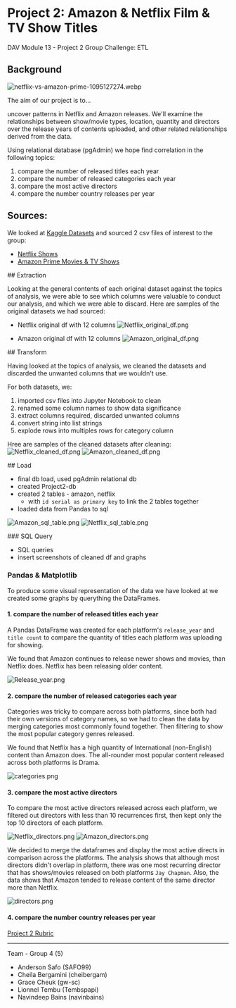 # Project 2: Amazon & Netflix Film & TV Show Titles
DAV Module 13 - Project 2 Group Challenge: ETL

## Background 

![netflix-vs-amazon-prime-1095127274.webp](Images/netflix-vs-amazon-prime-1095127274.webp)

<!-- 

√ Proposal cites at least two sources of data
√ Proposal includes the type of final production database to load the data into (relational or non-relational)
√ Gives relevant and succinct description of findings (2–3 sentences)

-->

The aim of our project is to...
<!-- uncover patterns in credit card fraud. We’ll examine relationships between transaction types and location, purchase prices and times of day, purchase trends over the course of a year, and other related relationships derived from the data. -->
uncover patterns in Netflix and Amazon releases. We'll examine the relationships between show/movie types, location, quantity and directors over the release years of contents uploaded, and other related relationships derived from the data.

Using relational database (pgAdmin) we hope find correlation in the following topics:
1. compare the number of released titles each year
2. compare the number of released categories each year
3. compare the most active directors
4. compare the number country releases per year


## Sources:

We looked at [Kaggle Datasets](https://www.kaggle.com/datasets/) and sourced 2 csv files of interest to the group:
* [Netflix Shows](https://www.kaggle.com/datasets/shivamb/netflix-shows)
* [Amazon Prime Movies & TV Shows](https://www.kaggle.com/datasets/shivamb/amazon-prime-movies-and-tv-shows)

<!-- 

√ Extract: indicates the original data sources and how the data were formatted at a professional level
√ Transform: explains what data clearing or transformation was required at a professional level
√ Load: explains the final database, tables/collections, and why the topic was chosen at a professional level 

-->

## Extraction

Looking at the general contents of each original dataset against the topics of analysis, we were able to see which columns were valuable to conduct our analysis, and which we were able to discard. Here are samples of the original datasets we had sourced:

* Netflix original df with 12 columns
![Netflix_original_df.png](Images/Netflix_original_df.png)

* Amazon original df with 12 columns
![Amazon_original_df.png](Images/Amazon_original_df.png)


## Transform

Having looked at the topics of analysis, we cleaned the datasets and discarded the unwanted columns that we wouldn't use.

For both datasets, we:
1. imported csv files into Jupyter Notebook to clean
2. renamed some column names to show data significance
3. extract columns required, discarded unwanted columns
4. convert string into list strings
5. explode rows into multiples rows for category column

Hree are samples of the cleaned datasets after cleaning:
![Netflix_cleaned_df.png](Images/Netflix_cleaned_df.png)
![Amazon_cleaned_df.png](Images/Amazon_cleaned_df.png)


## Load

* final db load, used pgAdmin relational db
* created Project2-db
* created 2 tables - amazon, netflix
    * with `id serial as primary key` to link the 2 tables together
* loaded data from Pandas to sql

![Amazon_sql_table.png](Images/Amazon_sql_table.png)
![Netflix_sql_table.png](Images/Netflix_sql_table.png)

### SQL Query

* SQL queries
* insert screenshots of cleaned df and graphs

### Pandas & Matplotlib

To produce some visual representation of the data we have looked at we created some graphs by querything the DataFrames.


#### 1. compare the number of released titles each year

A Pandas DataFrame was created for each platform's `release_year` and `title count` to compare the quantity of titles each platform was uploading for showing. 

We found that Amazon continues to release newer shows and movies, than Netflix does. Netflix has been releasing older content.

![Release_year.png](Images/Release_year.png)

#### 2. compare the number of released categories each year

Categories was tricky to compare across both platforms, since both had their own versions of category names, so we had to clean the data by merging categories most commonly found together. Then filtering to show the most popular category genres released.

We found that Netflix has a high quantity of International (non-English) content than Amazon does. The all-rounder most popular content released across both platforms is Drama.

![categories.png](Images/categories.png)

#### 3. compare the most active directors

To compare the most active directors released across each platform, we filtered out directors with less than 10 recurrences first, then kept only the top 10 directors of each platform. 

![Netflix_directors.png](Images/Netflix_directors.png)
![Amazon_directors.png](Images/Amazon_directors.png)



We decided to merge the dataframes and display the most active directs in comparison across the platforms. The analysis shows that although most directors didn't overlap in platform, there was one most recurring director that has shows/movies released on both platforms `Jay Chapman`.
Also, the data shows that Amazon tended to release content of the same director more than Netflix.

![directors.png](Images/directors.png)

#### 4. compare the number country releases per year



<!--

√ Successfully uploaded to GitHub; demonstrating professional quality of presentation
√ GitHub repository is free of unnecessary files and folders and has an appropriate .gitignore in use
√ The README is customized to a professional level

 -->


[Project 2 Rubric](https://docs.google.com/document/d/1-sJWb5pq3OeFBPAZ_IDXR9LJvY7PoCUickgjTsPVnWo/edit)

- - -

 Team - Group 4 (5)

* Anderson Safo (SAFO99)
* Cheila Bergamini (cheibergam)
* Grace Cheuk (gw-sc)
* Lionnel Tembu (Tembspapi)
* Navindeep Bains (navinbains)
